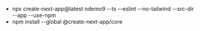 * npx create-next-app@latest ndemo9 --ts --eslint --no-tailwind --src-dir --app --use-npm 
* npm install --global @create-next-app/core